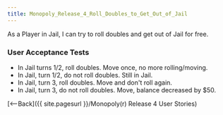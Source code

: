 ```yaml
---
title: Monopoly_Release_4_Roll_Doubles_to_Get_Out_of_Jail
---
```

As a Player in Jail, I can try to roll doubles and get out of Jail for free.

### User Acceptance Tests
* In Jail turns 1/2, roll doubles. Move once, no more rolling/moving.
* In Jail, turn 1/2, do not roll doubles. Still in Jail.
* In Jail, turn 3, roll doubles. Move and don't roll again.
* In Jail, turn 3, do not roll doubles. Move, balance decreased by $50.

[<--Back]({{ site.pagesurl }}/Monopoly(r) Release 4 User Stories) 